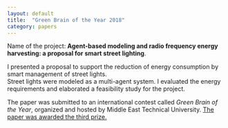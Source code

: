 ```yaml
---
layout: default
title:  "Green Brain of the Year 2018"
category: papers
---
```

Name of the project: **Agent-based modeling and radio frequency energy harvesting: a proposal for smart street lighting**.<br />

I presented a proposal to support the reduction of energy consumption by smart management of street lights.<br />
Street lights were modeled as a multi-agent system. I evaluated the energy requirements and elaborated a feasibility study for the project.<br />

The paper was submitted to an international contest called *Green Brain of the Year*, organized and hosted by Middle East Technical University. [The paper was awarded the third prize.](https://ncc.metu.edu.tr/announcement/2018-greenbrain-winners)
